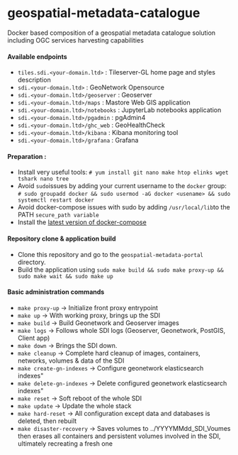 # geospatial-metadata-catalogue
Docker based composition of a geospatial metadata catalogue solution including OGC services harvesting capabilities

#### Available endpoints
* `tiles.sdi.<your-domain.ltd>` : Tileserver-GL home page and styles description 
* `sdi.<your-domain.ltd>` : GeoNetwork Opensource
* `sdi.<your-domain.ltd>/geoserver` : Geoserver
* `sdi.<your-domain.ltd>/maps` : Mastore Web GIS application
* `sdi.<your-domain.ltd>/notebooks` : JupyterLab notebooks application
* `sdi.<your-domain.ltd>/pgadmin` : pgAdmin4
* `sdi.<your-domain.ltd>/ghc_web` : GeoHealthCheck
* `sdi.<your-domain.ltd>/kibana` : Kibana monitoring tool
* `sdi.<your-domain.ltd>/grafana` : Grafana

#### Preparation :
* Install very useful tools: `# yum install git nano make htop elinks wget tshark nano tree`
* Avoid `sudo`issues by adding your current username to the `docker` group: `# sudo groupadd docker && sudo usermod -aG docker <usename> && sudo systemctl restart docker`
* Avoid docker-compose issues with sudo by adding `/usr/local/lib`to the PATH `secure_path variable`
* Install the [latest version of docker-compose](https://docs.docker.com/compose/install/)

#### Repository clone & application build
* Clone this repository and go to the `geospatial-metadata-portal` directory.
* Build the application using `sudo make build && sudo make proxy-up && sudo make wait && sudo make up`

#### Basic administration commands
* `make proxy-up` -> Initialize front proxy entrypoint
* `make up` ->  With working proxy, brings up the SDI
* `make build` ->  Build Geonetwork and Geoserver images
* `make logs` ->  Follows whole SDI logs (Geoserver, Geonetwork, PostGIS, Client app)
* `make down` ->  Brings the SDI down. 
* `make cleanup` ->  Complete hard cleanup of images, containers, networks, volumes & data of the SDI
* `make create-gn-indexes` -> Configure geonetwork elasticsearch indexes"
* `make delete-gn-indexes` -> Delete configured geonetwork elasticsearch indexes"
* `make reset` ->  Soft reboot of the whole SDI
* `make update` ->  Update the whole stack
* `make hard-reset` ->  All configuration except data and databases is deleted, then rebuilt
* `make disaster-recovery` -> Saves volumes to ../YYYYMMdd_SDI_Voumes then erases all containers and persistent volumes involved in the SDI, ultimately recreating a fresh one
